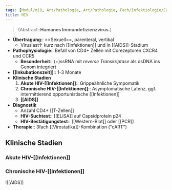 ```yaml
---
tags: [Modul/m18, Art/Pathologie, Art/Pathologie, Fach/Infektiologie/Erreger/Viren]
title: HIV
---
```

> (Abstract::**Humanes Immundefizienzvirus.**)
- **Übertragung**:: ==Sexuell==, parenteral, vertikal
	- Viruslast↑ kurz nach [[Infektionen]] und in [[AIDS]]-Stadium
- **Pathophysiologie**:: Befall von CD4+ Zellen mit Corezeptoren CXCR4 und CCR5
	- **Besonderheit**:: (+)ssRNA mit *reverse Transkriptase* als dsDNA ins Genom integriert
- **[[Inkubationszeit]]**:: 1-3 Monate
- **Klinische Stadien**
	1. **Akute HIV-[[Infektionen]]**:: Grippeähnliche Sympomatik
	2. **Chronische HIV-[[Infektionen]]**:: Asymptomatische Latenz, ggf. intermittierend opportunistische [[Infektionen]]
	3. **[[AIDS]]**
- **Diagnostik**
	- Anzahl CD4+ [[T-Zellen]]
	- **HIV-Suchtest**:: [[ELISA]] auf Capsidprotein p24
	- **HIV-Bestätigungstest**:: [[Western-Blot]] oder [[PCR]]
- **Therapie**:: 3fach [[Virostatika]]-Kombination ("cART")

## Klinische Stadien
### Akute HIV-[[Infektionen]]
### Chronische HIV-[[Infektionen]]
![[AIDS]]